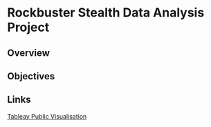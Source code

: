 # Rockbuster Stealth Data Analysis Project

## Overview

## Objectives


## Links
[Tableay Public Visualisation](https://public.tableau.com/shared/KMBBM2GM3?:display_count=n&:origin=viz_share_link)
